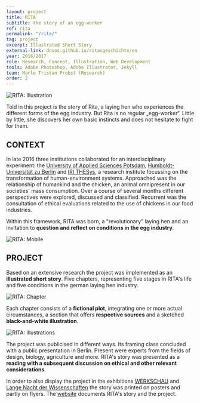 ```yaml
---
layout: project
title: RITA
subtitle: the story of an egg-worker
ref: rita
permalink: "/rita/"
tag: project
excerpt: Illustrated Short Story
external-link: dnsos.github.io/ritasgeschichte/en
year: 2016/2017
role: Research, Concept, Illustration, Web Development
tools: Adobe Photoshop, Adobe Illustrator, Jekyll
team: Marlo Tristan Probst (Research)
order: 2
---
```


![RITA: Illustration]({{site.baseurl}}/img/rita_opener.jpg)

Told in this project is the story of Rita, a laying hen who experiences the different forms of the egg industry. But Rita is no regular „egg-worker“. Little by little, she discovers her own basic instincts and does not hesitate to fight for them.

## CONTEXT
In late 2016 three institutions collaborated for an interdisciplinary experiment: the [University of Applied Sciences Potsdam](https://www.en.fh-potsdam.de/), [Humboldt-Universität zu Berlin](https://www.hu-berlin.de/en?set_language=en) and [IRI THESys](https://www.iri-thesys.org/), a research institute focussing on the transformation of human-environment systems. Approached was the relationship of humankind and the chicken, an animal omnipresent in our societies' mass consumption. Over a course of several months different perspectives were explored, discussed and classified. Recurrent was the consultation of ethical evaluations related to the use of chickens in our food industries.

Within this framework, RITA was born, a "revolutionary" laying hen and an invitation to __question and reflect on conditions in the egg industry__.

![RITA: Mobile]({{site.baseurl}}/img/rita_mobile.png)

## PROJECT
Based on an extensive research the project was implemented as an __illustrated short story__. Five chapters, representing five stages in RITA's life and five conditions in the german laying hen industry.

![RITA: Chapter]({{site.baseurl}}/img/rita_chapter.png)

Each chapter consists of a __fictional plot__, integrating one or more actual circumstances, a section that offers __respective sources__ and a sketched __black-and-white illustration__.

![RITA: Illustrations]({{site.baseurl}}/img/rita_illustrations.png)

The project was publicised in different ways. Its framing class concluded with a public presentation in Berlin. Present were experts from the fields of design, biology, agriculture and more. RITA's story was presented as a __reading with a subsequent discussion on ethical and other relevant considerations__.

In order to also display the project in the exhibitions [WERKSCHAU](https://fhp-werkschau.de/) and [Lange Nacht der Wissenschaften](https://www.langenachtderwissenschaften.de/) the story was printed on posters and partly on flyers. The [website](https://dnsos.github.io/ritasgeschichte/en) documents RITA's story and the project.
